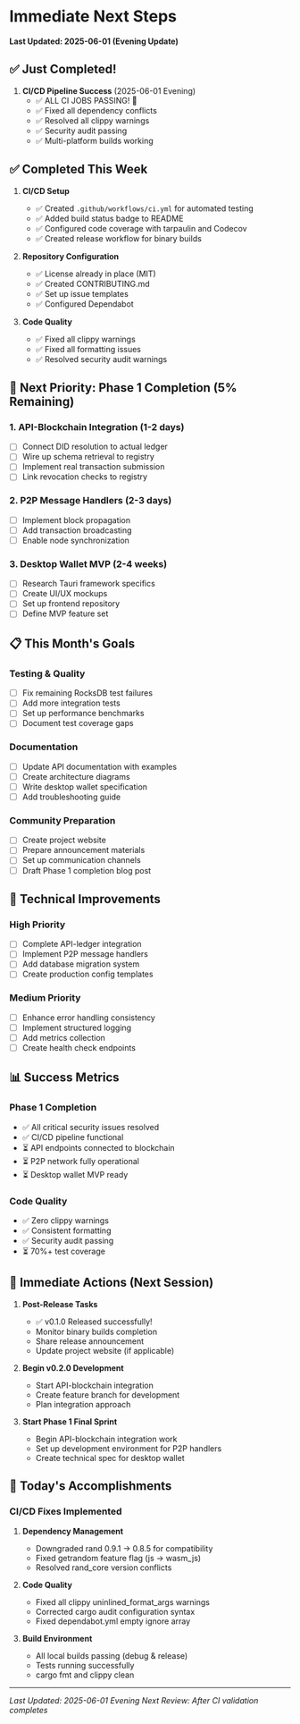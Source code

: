 # Immediate Next Steps

**Last Updated: 2025-06-01 (Evening Update)**

## ✅ Just Completed!
1. **CI/CD Pipeline Success** (2025-06-01 Evening)
   - ✅ ALL CI JOBS PASSING! 🎉
   - ✅ Fixed all dependency conflicts
   - ✅ Resolved all clippy warnings
   - ✅ Security audit passing
   - ✅ Multi-platform builds working

## ✅ Completed This Week
1. **CI/CD Setup**
   - ✅ Created `.github/workflows/ci.yml` for automated testing
   - ✅ Added build status badge to README
   - ✅ Configured code coverage with tarpaulin and Codecov
   - ✅ Created release workflow for binary builds

2. **Repository Configuration**
   - ✅ License already in place (MIT)
   - ✅ Created CONTRIBUTING.md
   - ✅ Set up issue templates
   - ✅ Configured Dependabot

3. **Code Quality**
   - ✅ Fixed all clippy warnings
   - ✅ Fixed all formatting issues
   - ✅ Resolved security audit warnings

## 🚀 Next Priority: Phase 1 Completion (5% Remaining)

### 1. API-Blockchain Integration (1-2 days)
- [ ] Connect DID resolution to actual ledger
- [ ] Wire up schema retrieval to registry
- [ ] Implement real transaction submission
- [ ] Link revocation checks to registry

### 2. P2P Message Handlers (2-3 days)
- [ ] Implement block propagation
- [ ] Add transaction broadcasting
- [ ] Enable node synchronization

### 3. Desktop Wallet MVP (2-4 weeks)
- [ ] Research Tauri framework specifics
- [ ] Create UI/UX mockups
- [ ] Set up frontend repository
- [ ] Define MVP feature set

## 📋 This Month's Goals

### Testing & Quality
- [ ] Fix remaining RocksDB test failures
- [ ] Add more integration tests
- [ ] Set up performance benchmarks
- [ ] Document test coverage gaps

### Documentation
- [ ] Update API documentation with examples
- [ ] Create architecture diagrams
- [ ] Write desktop wallet specification
- [ ] Add troubleshooting guide

### Community Preparation
- [ ] Create project website
- [ ] Prepare announcement materials
- [ ] Set up communication channels
- [ ] Draft Phase 1 completion blog post

## 🔧 Technical Improvements

### High Priority
- [ ] Complete API-ledger integration
- [ ] Implement P2P message handlers
- [ ] Add database migration system
- [ ] Create production config templates

### Medium Priority
- [ ] Enhance error handling consistency
- [ ] Implement structured logging
- [ ] Add metrics collection
- [ ] Create health check endpoints

## 📊 Success Metrics

### Phase 1 Completion
- ✅ All critical security issues resolved
- ✅ CI/CD pipeline functional
- ⏳ API endpoints connected to blockchain
- ⏳ P2P network fully operational
- ⏳ Desktop wallet MVP ready

### Code Quality
- ✅ Zero clippy warnings
- ✅ Consistent formatting
- ✅ Security audit passing
- ⏳ 70%+ test coverage

## 🎯 Immediate Actions (Next Session)

1. **Post-Release Tasks**
   - ✅ v0.1.0 Released successfully!
   - Monitor binary builds completion
   - Share release announcement
   - Update project website (if applicable)

2. **Begin v0.2.0 Development**
   - Start API-blockchain integration
   - Create feature branch for development
   - Plan integration approach

3. **Start Phase 1 Final Sprint**
   - Begin API-blockchain integration work
   - Set up development environment for P2P handlers
   - Create technical spec for desktop wallet

## 📝 Today's Accomplishments

### CI/CD Fixes Implemented
1. **Dependency Management**
   - Downgraded rand 0.9.1 → 0.8.5 for compatibility
   - Fixed getrandom feature flag (js → wasm_js)
   - Resolved rand_core version conflicts

2. **Code Quality**
   - Fixed all clippy uninlined_format_args warnings
   - Corrected cargo audit configuration syntax
   - Fixed dependabot.yml empty ignore array

3. **Build Environment**
   - All local builds passing (debug & release)
   - Tests running successfully
   - cargo fmt and clippy clean

---
*Last Updated: 2025-06-01 Evening*
*Next Review: After CI validation completes*